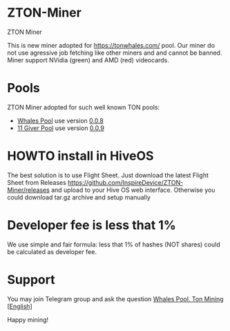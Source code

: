 # ZTON-Miner
ZTON Miner

This is new miner adopted for https://tonwhales.com/ pool. Our miner do not use agressive job fetching like other miners and and cannot be banned. 
Miner support NVidia (green) and AMD (red) videocards.

# Pools
ZTON Miner adopted for such well known TON pools:
- [Whales Pool](https://tonwhales.com/mining) use version [0.0.8](https://github.com/InspireDevice/ZTON-Miner/releases/tag/0.0.8)
- [11 Giver Pool](https://11giver.com/) use version [0.0.9](https://github.com/InspireDevice/ZTON-Miner/releases/tag/0.0.9)


# HOWTO install in HiveOS
The best solution is to use Flight Sheet. Just download the latest Flight Sheet from Releases https://github.com/InspireDevice/ZTON-Miner/releases and upload to your Hive OS web interface. 
Otherwise you could download tar.gz archive and setup manually

# Developer fee is less that 1%
We use simple and fair formula: less that 1% of hashes (NOT shares) could be calculated as developer fee.

# Support
You may join Telegram group and ask the question [Whales Pool. Ton Mining [English]](https://t.me/+FK7zwGYZ7CJmMmIy)

Happy mining!
